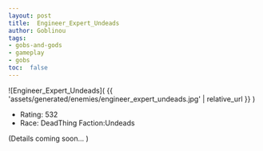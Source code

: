 ```yaml
---
layout: post
title:  Engineer_Expert_Undeads
author: Goblinou
tags:
- gobs-and-gods
- gameplay
- gobs
toc:  false
---
```


![Engineer_Expert_Undeads]( {{ 'assets/generated/enemies/engineer_expert_undeads.jpg' | relative_url }} )
- Rating: 532
- Race: DeadThing  Faction:Undeads

(Details coming soon... )